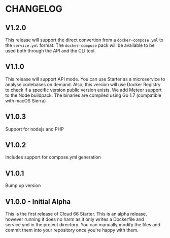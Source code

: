 # CHANGELOG

## V1.2.0

This release will support the direct convertion from a `docker-compose.yml` to the `service.yml` format. The `docker-compose` pack will be available to be used both through the API and the CLI tool.

## V1.1.0

This release will support API mode. You can use Starter as a microservice to analyse codebases on demand. Also, this version will use Docker Registry to check if a specific version public version exists. We add Meteor support to the Node buildpack. The binaries are compiled using Go 1.7 (compatible with macOS Sierra)

## V1.0.3

Support for nodejs and PHP

## V1.0.2

Includes support for compose.yml generation

## V1.0.1

Bump up version

## V1.0.0 - Initial Alpha

This is the first release of Cloud 66 Starter. This is an alpha release, however running it does no harm as it only writes a Dockerfile and service.yml in the project directory. You can manually modify the files and commit them into your repository once you're happy with them.
